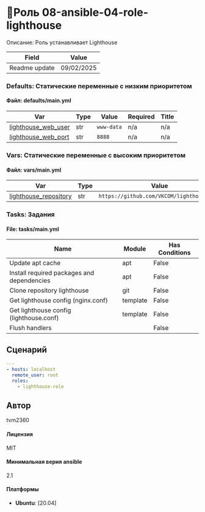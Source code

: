 # 📃Роль 08-ansible-04-role-lighthouse

Описание: Роль устанавливает Lighthouse

| Field                | Value           |
|--------------------- |-----------------|
| Readme update        | 09/02/2025 |

### Defaults: Статические переменные с низким приоритетом

#### Файл: defaults/main.yml

| Var          | Type         | Value       |Required    | Title       |
|--------------|--------------|-------------|-------------|-------------|
| [lighthouse_web_user](defaults/main.yml#L2)   | str   | `www-data` |    n/a  |  n/a |
| [lighthouse_web_port](defaults/main.yml#L3)   | str   | `8888` |    n/a  |  n/a |

### Vars: Статические переменные с высоким приоритетом

#### Файл: vars/main.yml

| Var          | Type         | Value       |Required    | Title       |
|--------------|--------------|-------------|-------------|-------------|
| [lighthouse_repository](vars/main.yml#L2)   | str   | `https://github.com/VKCOM/lighthouse.git` |    n/a  |  n/a |

### Tasks: Задания

#### File: tasks/main.yml

| Name | Module | Has Conditions |
| ---- | ------ | --------- |
| Update apt cache | apt | False |
| Install required packages and dependencies | apt | False |
| Clone repository lighthouse | git | False |
| Get lighthouse config (nginx.conf) | template | False |
| Get lighthouse config (lighthouse.conf) | template | False |
| Flush handlers |  | False |

## Сценарий

```yml
---
- hosts: localhost
  remote_user: root
  roles:
    - lighthouse-role

```

## Автор

tvm2360

#### Лицензия

MIT

#### Минимальная верия ansible

2.1

#### Платформы

- **Ubuntu**: [20.04]
